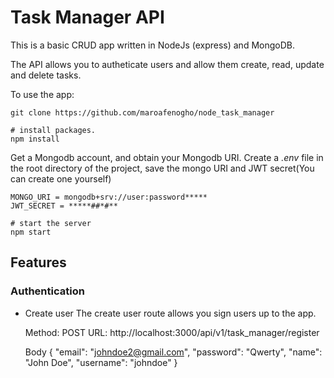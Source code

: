 # Task Manager API

This is a basic CRUD app written in NodeJs (express) and MongoDB.

The API allows you to autheticate users and allow them create, read, update and delete tasks.

To use the app:

    git clone https://github.com/maroafenogho/node_task_manager

    # install packages.
    npm install

Get a Mongodb account, and obtain your Mongodb URI.
Create a *.env* file in the root directory of the project, save the mongo URI and JWT secret(You can create one yourself)

    MONGO_URI = mongodb+srv://user:password*****
    JWT_SECRET = *****##*#**

    # start the server
    npm start

## Features

### Authentication
- Create user
The create user route allows you sign users up to the app. 


    Method: POST
    URL: http://localhost:3000/api/v1/task_manager/register

    Body
    {
    "email": "johndoe2@gmail.com",
    "password": "Qwerty",
    "name": "John Doe",
    "username": "johndoe"
    }

